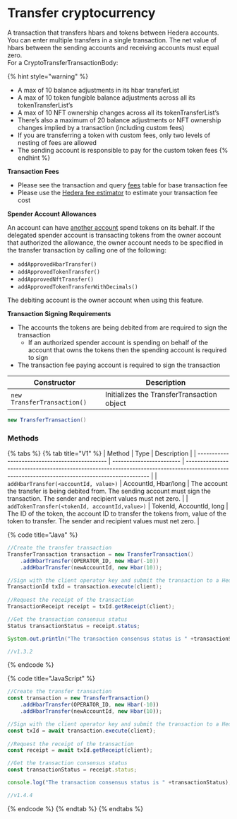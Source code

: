 # Transfer cryptocurrency

A transaction that transfers hbars and tokens between Hedera accounts. You can enter multiple transfers in a single transaction. The net value of hbars between the sending accounts and receiving accounts must equal zero.\
For a CryptoTransferTransactionBody:

{% hint style="warning" %}
* A max of 10 balance adjustments in its hbar transferList
* A max of 10 token fungible balance adjustments across all its tokenTransferList’s
* A max of 10 NFT ownership changes across all its tokenTransferList’s
* There’s also a maximum of 20 balance adjustments or NFT ownership changes implied by a transaction (including custom fees)
* If you are transferring a token with custom fees, only two levels of nesting of fees are allowed
* The sending account is responsible to pay for the custom token fees
{% endhint %}

**Transaction Fees**

* Please see the transaction and query [fees](../../../networks/mainnet/fees/#transaction-and-query-fees) table for base transaction fee
* Please use the [Hedera fee estimator](https://hedera.com/fees) to estimate your transaction fee cost

**Spender Account Allowances**

An account can have [another account](../../../docs/sdks/cryptocurrency/approve-an-allowance.md) spend tokens on its behalf. If the delegated spender account is transacting tokens from the owner account that authorized the allowance, the owner account needs to be specified in the transfer transaction by calling one of the following:

* `addApprovedHbarTransfer()`
* `addApprovedTokenTransfer()`
* `addApprovedNftTransfer()`
* `addApprovedTokenTransferWithDecimals()`

The debiting account is the owner account when using this feature.

**Transaction Signing Requirements**

* The accounts the tokens are being debited from are required to sign the transaction
  * If an authorized spender account is spending on behalf of the account that owns the tokens then the spending account is required to sign
* The transaction fee paying account is required to sign the transaction

| Constructor                 | Description                                |
| --------------------------- | ------------------------------------------ |
| `new TransferTransaction()` | Initializes the TransferTransaction object |

```java
new TransferTransaction()
```

### Methods

{% tabs %}
{% tab title="V1" %}
| Method                                         | Type                     | Description                                                                                                                                     |
| ---------------------------------------------- | ------------------------ | ----------------------------------------------------------------------------------------------------------------------------------------------- |
| `addHbarTransfer(<accountId, value>)`          | AccountId, Hbar/long     | The account the transfer is being debited from. The sending account must sign the transaction. The sender and recipient values must net zero.   |
| `addTokenTransfer(<tokenId, accountId,value>)` | TokenId, AccountId, long | The ID of the token, the account ID to transfer the tokens from, value of the token to transfer. The sender and recipient values must net zero. |

{% code title="Java" %}
```java
//Create the transfer transaction
TransferTransaction transaction = new TransferTransaction()
    .addHbarTransfer(OPERATOR_ID, new Hbar(-10))
    .addHbarTransfer(newAccountId, new Hbar(10));

//Sign with the client operator key and submit the transaction to a Hedera network
TransactionId txId = transaction.execute(client);
        
//Request the receipt of the transaction
TransactionReceipt receipt = txId.getReceipt(client);

//Get the transaction consensus status
Status transactionStatus = receipt.status;

System.out.println("The transaction consensus status is " +transactionStatus);

//v1.3.2
```
{% endcode %}

{% code title="JavaScript" %}
```javascript
//Create the transfer transaction
const transaction = new TransferTransaction()
    .addHbarTransfer(OPERATOR_ID, new Hbar(-10))
    .addHbarTransfer(newAccountId, new Hbar(10));

//Sign with the client operator key and submit the transaction to a Hedera network
const txId = await transaction.execute(client);
        
//Request the receipt of the transaction
const receipt = await txId.getReceipt(client);

//Get the transaction consensus status
const transactionStatus = receipt.status;

console.log("The transaction consensus status is " +transactionStatus);

//v1.4.4
```
{% endcode %}
{% endtab %}
{% endtabs %}
